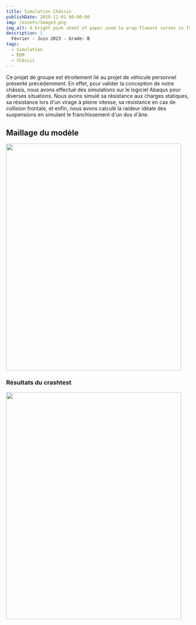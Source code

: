 ```yaml
---
title: Simulation Châssis
publishDate: 2019-12-01 00:00:00
img: /assets/Image3.png
img_alt: A bright pink sheet of paper used to wrap flowers curves in front of rich blue background
description: |
  Février - Juin 2023 - Grade: B
tags:
  - Simulation
  - RDM
  - Châssis
---
```


Ce projet de groupe est étroitement lié au projet de véhicule personnel présenté précédemment. En effet, pour valider la conception de notre châssis, nous avons effectué des simulations sur le logiciel Abaqus pour diverses situations. Nous avons simulé sa résistance aux charges statiques, sa résistance lors d'un virage à pleine vitesse, sa résistance en cas de collision frontale, et enfin, nous avons calculé la raideur idéale des suspensions en simulant le franchissement d'un dos d'âne.


## Maillage du modèle

<img
					alt=""
					width="480"
					height="620"
					src="/assets/a1.png"
				/>

### Résultats du crashtest
<img
					alt=""
					width="480"
					height="620"
					src="/assets/a2.png"
				/>